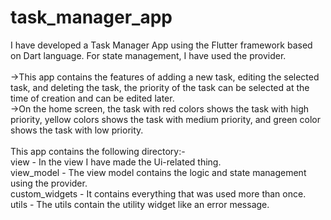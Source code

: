 # task_manager_app
<p>
I have developed a Task Manager App using the Flutter framework based on Dart language. For state management, I have used the provider.
</br></br>
->This app contains the features of adding a new task, editing the selected task, and deleting the task, the priority of the task can be selected at the time of creation and can be edited later. </br> ->On the home screen, the task with red colors shows the task with high priority, yellow colors shows the task with medium priority, and green color shows the task with low priority.
</br>
</br>
This app contains the following directory:- 
</br>
 view - In the view I have made the Ui-related thing.
 </br>
 view_model - The view model contains the logic and state management using the provider.
 </br>
 custom_widgets - It contains everything that was used more than once.
 </br>
 utils - The utils contain the utility widget like an error message.

 </p>
 
